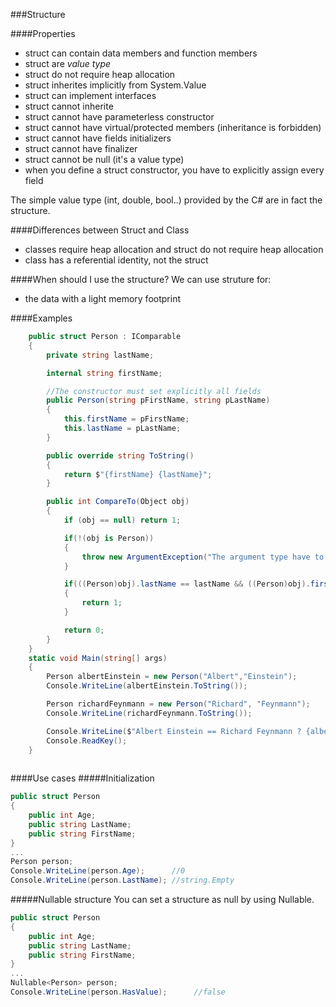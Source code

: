 ###Structure

####Properties
- struct can contain data members and function members
- struct are _value type_
- struct do not require heap allocation
- struct inherites implicitly from System.Value
- struct can implement interfaces
- struct cannot inherite
- struct cannot have parameterless constructor
- struct cannot have virtual/protected members (inheritance is forbidden)
- struct cannot have fields initializers
- struct cannot have finalizer
- struct cannot be null (it's a value type)
- when you define a struct constructor, you have to explicitly assign every field

The simple value type (int, double, bool..) provided by the C# are in fact the structure.

####Differences between Struct and Class
- classes require heap allocation and struct do not require heap allocation
- class has a referential identity, not the struct


####When should I use the structure?
We can use struture for:
- the data with a light memory footprint 

####Examples
```cs
    public struct Person : IComparable
    {
        private string lastName;

        internal string firstName;

        //The constructor must set explicitly all fields
        public Person(string pFirstName, string pLastName)
        {
            this.firstName = pFirstName;
            this.lastName = pLastName;
        }

        public override string ToString()
        {
            return $"{firstName} {lastName}";
        }

        public int CompareTo(Object obj)
        {
            if (obj == null) return 1;

            if(!(obj is Person))
            {
                throw new ArgumentException("The argument type have to be a Person type");
            }

            if(((Person)obj).lastName == lastName && ((Person)obj).firstName == firstName)
            {
                return 1;
            }

            return 0;
        }
    }    
    static void Main(string[] args)
    {
        Person albertEinstein = new Person("Albert","Einstein");
        Console.WriteLine(albertEinstein.ToString());

        Person richardFeynmann = new Person("Richard", "Feynmann");
        Console.WriteLine(richardFeynmann.ToString());

        Console.WriteLine($"Albert Einstein == Richard Feynmann ? {albertEinstein.CompareTo(richardFeynmann)}");
        Console.ReadKey();
    }    
        
```

####Use cases
#####Initialization

```cs
public struct Person
{
    public int Age;
    public string LastName;
    public string FirstName;
}
...
Person person;
Console.WriteLine(person.Age);      //0
Console.WriteLine(person.LastName); //string.Empty

```

#####Nullable structure
You can set a structure as null by using Nullable<T>.

```cs
public struct Person
{
    public int Age;
    public string LastName;
    public string FirstName;
}
...
Nullable<Person> person;
Console.WriteLine(person.HasValue);      //false


```

